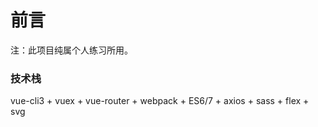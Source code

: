 # 前言

注：此项目纯属个人练习所用。

### 技术栈
vue-cli3 + vuex + vue-router + webpack + ES6/7 + axios + sass + flex + svg

